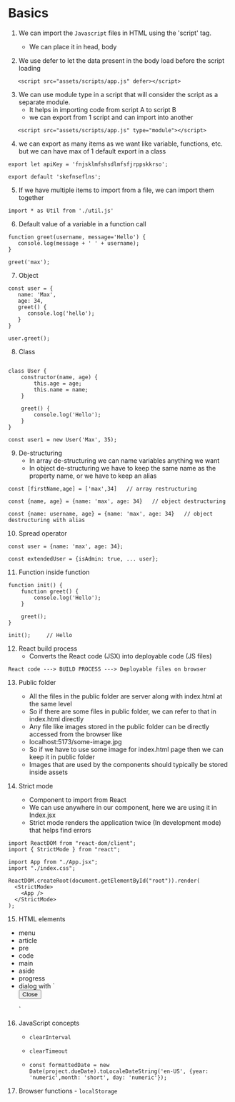 # Basics

1. We can import the `Javascript` files in HTML using the 'script' tag.

   - We can place it in head, body

2. We use defer to let the data present in the body load before the script loading

```
   <script src="assets/scripts/app.js" defer></script>
```

3. We can use module type in a script that will consider the script as a separate module.
   - It helps in importing code from script A to script B
   - we can export from 1 script and can import into another

```
   <script src="assets/scripts/app.js" type="module"></script>
```

4. we can export as many items as we want like variable, functions, etc. but we can have max of 1 default export in a class

```
export let apiKey = 'fnjsklmfshsdlmfsfjrppskkrso';

export default 'skefnseflns';
```

5. If we have multiple items to import from a file, we can import them together

```
import * as Util from './util.js'
```

6. Default value of a variable in a function call

```
function greet(username, message='Hello') {
   console.log(message + ' ' + username);
}

greet('max');
```

7. Object

```
const user = {
   name: 'Max',
   age: 34,
   greet() {
      console.log('hello');
   }
}

user.greet();
```

8. Class

```

class User {
    constructor(name, age) {
        this.age = age;
        this.name = name;
    }

    greet() {
        console.log('Hello');
    }
}

const user1 = new User('Max', 35);
```

9. De-structuring
   - In array de-structuring we can name variables anything we want
   - In object de-structuring we have to keep the same name as the property name, or we have to keep an alias

```
const [firstName,age] = ['max',34]   // array restructuring

const {name, age} = {name: 'max', age: 34}   // object destructuring

const {name: username, age} = {name: 'max', age: 34}   // object destructuring with alias
```

10. Spread operator

```
const user = {name: 'max', age: 34};

const extendedUser = {isAdmin: true, ... user};

```

11. Function inside function

```
function init() {
    function greet() {
        console.log('Hello');
    }

    greet();
}

init();     // Hello
```

12. React build process
    - Converts the React code (JSX) into deployable code (JS files)

```
React code ---> BUILD PROCESS ---> Deployable files on browser

```

13. Public folder

    - All the files in the public folder are server along with index.html at the same level
    - So if there are some files in public folder, we can refer to that in index.html directly
    - Any file like images stored in the public folder can be directly accessed from the browser like
    - localhost:5173/some-image.jpg
    - So if we have to use some image for index.html page then we can keep it in public folder
    - Images that are used by the components should typically be stored inside assets

14. Strict mode
    - Component to import from React
    - We can use anywhere in our component, here we are using it in Index.jsx
    - Strict mode renders the application twice (In development mode) that helps find errors

```
import ReactDOM from "react-dom/client";
import { StrictMode } from "react";

import App from "./App.jsx";
import "./index.css";

ReactDOM.createRoot(document.getElementById("root")).render(
  <StrictMode>
    <App />
  </StrictMode>
);

```

15. HTML elements

- menu
- article
- pre
- code
- main
- aside
- progress
- dialog with `<form method="dialog">
  <button>Close</button>
   </form>`

16. JavaScript concepts
    - `clearInterval`

    - `clearTimeout`

    -   `const formattedDate = new Date(project.dueDate).toLocaleDateString('en-US', {year: 'numeric',month: 'short', day: 'numeric'});`

17.  Browser functions
    - `localStorage`
